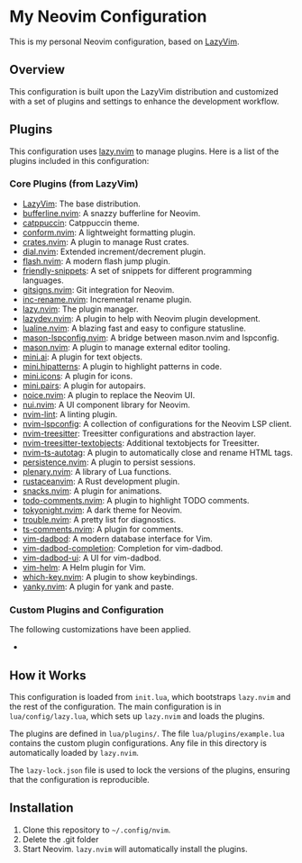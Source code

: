 # My Neovim Configuration

This is my personal Neovim configuration, based on [LazyVim](https://github.com/LazyVim/LazyVim).

## Overview

This configuration is built upon the LazyVim distribution and customized with a set of plugins and settings to enhance the development workflow.

## Plugins

This configuration uses [lazy.nvim](https://github.com/folke/lazy.nvim) to manage plugins. Here is a list of the plugins included in this configuration:

### Core Plugins (from LazyVim)

*   [LazyVim](https://github.com/LazyVim/LazyVim): The base distribution.
*   [bufferline.nvim](https://github.com/akinsho/bufferline.nvim): A snazzy bufferline for Neovim.
*   [catppuccin](https://github.com/catppuccin/nvim): Catppuccin theme.
*   [conform.nvim](https://github.com/stevearc/conform.nvim): A lightweight formatting plugin.
*   [crates.nvim](https://github.com/Saecki/crates.nvim): A plugin to manage Rust crates.
*   [dial.nvim](https://github.com/monaqa/dial.nvim): Extended increment/decrement plugin.
*   [flash.nvim](https://github.com/folke/flash.nvim): A modern flash jump plugin.
*   [friendly-snippets](https://github.com/rafamadriz/friendly-snippets): A set of snippets for different programming languages.
*   [gitsigns.nvim](https://github.com/lewis6991/gitsigns.nvim): Git integration for Neovim.
*   [inc-rename.nvim](https://github.com/smjonas/inc-rename.nvim): Incremental rename plugin.
*   [lazy.nvim](https://github.com/folke/lazy.nvim): The plugin manager.
*   [lazydev.nvim](https://github.com/folke/lazydev.nvim): A plugin to help with Neovim plugin development.
*   [lualine.nvim](https://github.com/nvim-lualine/lualine.nvim): A blazing fast and easy to configure statusline.
*   [mason-lspconfig.nvim](https://github.com/williamboman/mason-lspconfig.nvim): A bridge between mason.nvim and lspconfig.
*   [mason.nvim](https://github.com/williamboman/mason.nvim): A plugin to manage external editor tooling.
*   [mini.ai](https://github.com/echasnovski/mini.ai): A plugin for text objects.
*   [mini.hipatterns](https://github.com/echasnovski/mini.hipatterns): A plugin to highlight patterns in code.
*   [mini.icons](https://github.com/echasnovski/mini.icons): A plugin for icons.
*   [mini.pairs](https://github.com/echasnovski/mini.pairs): A plugin for autopairs.
*   [noice.nvim](https://github.com/folke/noice.nvim): A plugin to replace the Neovim UI.
*   [nui.nvim](https://github.com/MunifTanjim/nui.nvim): A UI component library for Neovim.
*   [nvim-lint](https://github.com/mfussenegger/nvim-lint): A linting plugin.
*   [nvim-lspconfig](https://github.com/neovim/nvim-lspconfig): A collection of configurations for the Neovim LSP client.
*   [nvim-treesitter](https://github.com/nvim-treesitter/nvim-treesitter): Treesitter configurations and abstraction layer.
*   [nvim-treesitter-textobjects](https://github.com/nvim-treesitter/nvim-treesitter-textobjects): Additional textobjects for Treesitter.
*   [nvim-ts-autotag](https://github.com/windwp/nvim-ts-autotag): A plugin to automatically close and rename HTML tags.
*   [persistence.nvim](https://github.com/folke/persistence.nvim): A plugin to persist sessions.
*   [plenary.nvim](https://github.com/nvim-lua/plenary.nvim): A library of Lua functions.
*   [rustaceanvim](https://github.com/mrcjkb/rustaceanvim): A Rust development plugin.
*   [snacks.nvim](https://github.com/folke/snacks.nvim): A plugin for animations.
*   [todo-comments.nvim](https://github.com/folke/todo-comments.nvim): A plugin to highlight TODO comments.
*   [tokyonight.nvim](https://github.com/folke/tokyonight.nvim): A dark theme for Neovim.
*   [trouble.nvim](https://github.com/folke/trouble.nvim): A pretty list for diagnostics.
*   [ts-comments.nvim](https://github.com/folke/ts-comments.nvim): A plugin for comments.
*   [vim-dadbod](https://github.com/tpope/vim-dadbod): A modern database interface for Vim.
*   [vim-dadbod-completion](https://github.com/kristijanhusak/vim-dadbod-completion): Completion for vim-dadbod.
*   [vim-dadbod-ui](https://github.com/kristijanhusak/vim-dadbod-ui): A UI for vim-dadbod.
*   [vim-helm](https://github.com/towolf/vim-helm): A Helm plugin for Vim.
*   [which-key.nvim](https://github.com/folke/which-key.nvim): A plugin to show keybindings.
*   [yanky.nvim](https://github.com/gbprod/yanky.nvim): A plugin for yank and paste.

### Custom Plugins and Configuration

The following customizations have been applied.

*   

## How it Works

This configuration is loaded from `init.lua`, which bootstraps `lazy.nvim` and the rest of the configuration. The main configuration is in `lua/config/lazy.lua`, which sets up `lazy.nvim` and loads the plugins.

The plugins are defined in `lua/plugins/`. The file `lua/plugins/example.lua` contains the custom plugin configurations. Any file in this directory is automatically loaded by `lazy.nvim`.

The `lazy-lock.json` file is used to lock the versions of the plugins, ensuring that the configuration is reproducible.

## Installation

1.  Clone this repository to `~/.config/nvim`.
2.  Delete the .git folder
3.  Start Neovim. `lazy.nvim` will automatically install the plugins.
